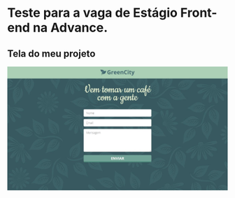 # Teste para a vaga de Estágio Front-end na Advance.

## Tela do meu projeto

![Tarefa implementada](specs/greencity.jpg)
